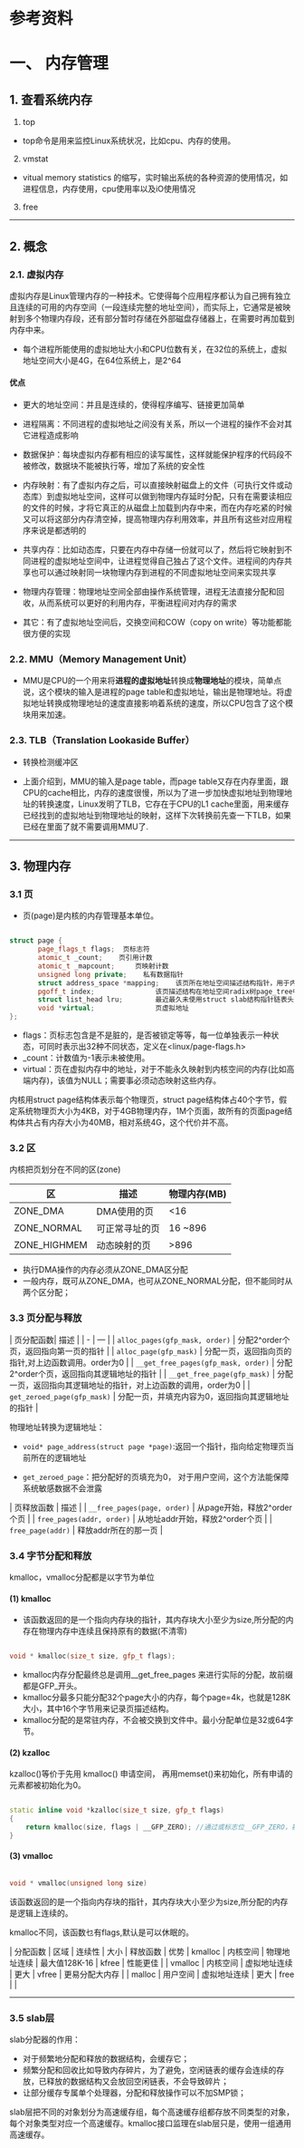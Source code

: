 
# 参考资料




# 一、 内存管理

## 1. 查看系统内存
1. top
- top命令是用来监控Linux系统状况，比如cpu、内存的使用。

2. vmstat

- vitual memory statistics 的缩写，实时输出系统的各种资源的使用情况，如进程信息，内存使用，cpu使用率以及iO使用情况

3. free


---

## 2. 概念

### 2.1. 虚拟内存

虚拟内存是Linux管理内存的一种技术。它使得每个应用程序都认为自己拥有独立且连续的可用的内存空间（一段连续完整的地址空间），而实际上，它通常是被映射到多个物理内存段，还有部分暂时存储在外部磁盘存储器上，在需要时再加载到内存中来。

- 每个进程所能使用的虚拟地址大小和CPU位数有关，在32位的系统上，虚拟地址空间大小是4G，在64位系统上，是2^64

#### 优点

- 更大的地址空间：并且是连续的，使得程序编写、链接更加简单

- 进程隔离：不同进程的虚拟地址之间没有关系，所以一个进程的操作不会对其它进程造成影响

- 数据保护：每块虚拟内存都有相应的读写属性，这样就能保护程序的代码段不被修改，数据块不能被执行等，增加了系统的安全性

- 内存映射：有了虚拟内存之后，可以直接映射磁盘上的文件（可执行文件或动态库）到虚拟地址空间，这样可以做到物理内存延时分配，只有在需要读相应的文件的时候，才将它真正的从磁盘上加载到内存中来，而在内存吃紧的时候又可以将这部分内存清空掉，提高物理内存利用效率，并且所有这些对应用程序来说是都透明的

- 共享内存：比如动态库，只要在内存中存储一份就可以了，然后将它映射到不同进程的虚拟地址空间中，让进程觉得自己独占了这个文件。进程间的内存共享也可以通过映射同一块物理内存到进程的不同虚拟地址空间来实现共享

- 物理内存管理：物理地址空间全部由操作系统管理，进程无法直接分配和回收，从而系统可以更好的利用内存，平衡进程间对内存的需求

- 其它：有了虚拟地址空间后，交换空间和COW（copy on write）等功能都能很方便的实现


### 2.2. MMU（Memory Management Unit）

- MMU是CPU的一个用来将**进程的虚拟地址**转换成**物理地址**的模块，简单点说，这个模块的输入是进程的page table和虚拟地址，输出是物理地址。将虚拟地址转换成物理地址的速度直接影响着系统的速度，所以CPU包含了这个模块用来加速。


### 2.3. TLB（Translation Lookaside Buffer）

- 转换检测缓冲区

- 上面介绍到，MMU的输入是page table，而page table又存在内存里面，跟CPU的cache相比，内存的速度很慢，所以为了进一步加快虚拟地址到物理地址的转换速度，Linux发明了TLB，它存在于CPU的L1 cache里面，用来缓存已经找到的虚拟地址到物理地址的映射，这样下次转换前先查一下TLB，如果已经在里面了就不需要调用MMU了.


---

## 3. 物理内存 

### 3.1 页

- 页(page)是内核的内存管理基本单位。

```c++

struct page {
       page_flags_t flags;  页标志符
       atomic_t _count;    页引用计数
       atomic_t _mapcount;     页映射计数
       unsigned long private;    私有数据指针
       struct address_space *mapping;    该页所在地址空间描述结构指针，用于内容为文件的页帧
       pgoff_t index;               该页描述结构在地址空间radix树page_tree中的对象索引号即页号
       struct list_head lru;        最近最久未使用struct slab结构指针链表头变量
       void *virtual;               页虚拟地址
};

```


- flags：页标志包含是不是脏的，是否被锁定等等，每一位单独表示一种状态，可同时表示出32种不同状态，定义在<linux/page-flags.h>
- _count：计数值为-1表示未被使用。
- virtual：页在虚拟内存中的地址，对于不能永久映射到内核空间的内存(比如高端内存)，该值为NULL；需要事必须动态映射这些内存。


内核用struct page结构体表示每个物理页，struct page结构体占40个字节，假定系统物理页大小为4KB，对于4GB物理内存，1M个页面，故所有的页面page结构体共占有内存大小为40MB，相对系统4G，这个代价并不高。


### 3.2 区

内核把页划分在不同的区(zone)


| 区 | 描述 | 物理内存(MB)|
| -  |  -   |   -     |
| ZONE_DMA | DMA使用的页 | <16 |
|ZONE_NORMAL | 可正常寻址的页 | 16 ~896 |
|ZONE_HIGHMEM |	动态映射的页 | >896 |


- 执行DMA操作的内存必须从ZONE_DMA区分配
- 一般内存，既可从ZONE_DMA，也可从ZONE_NORMAL分配，但不能同时从两个区分配；



### 3.3 页分配与释放

| 页分配函数| 描述 |
| - | — |
| `alloc_pages(gfp_mask, order)` |	分配2^order个页，返回指向第一页的指针 |
| `alloc_page(gfp_mask)` |	分配一页，返回指向页的指针,对上边函数调用。order为0 |
| `__get_free_pages(gfp_mask, order)` |	分配2^order个页，返回指向其逻辑地址的指针 | 
| `__get_free_page(gfp_mask)` | 分配一页，返回指向其逻辑地址的指针，对上边函数的调用，order为0 |
| `get_zeroed_page(gfp_mask)`  | 	分配一页，并填充内容为0，返回指向其逻辑地址的指针 |


物理地址转换为逻辑地址：

- `void* page_address(struct page *page)`:返回一个指针，指向给定物理页当前所在的逻辑地址


- `get_zeroed_page`：把分配好的页填充为0， 对于用户空间，这个方法能保障系统敏感数据不会泄露


| 页释放函数 | 描述 |
| `__free_pages(page, order)` | 从page开始，释放2^order个页 |
| `free_pages(addr, order)` | 从地址addr开始，释放2^order个页 | 
| `free_page(addr)` | 释放addr所在的那一页 | 




### 3.4 字节分配和释放

kmalloc，vmalloc分配都是以字节为单位

#### (1)  kmalloc

- 该函数返回的是一个指向内存块的指针，其内存块大小至少为size,所分配的内存在物理内存中连续且保持原有的数据(不清零)

```c++

void * kmalloc(size_t size, gfp_t flags);

```

- kmalloc内存分配最终总是调用__get_free_pages 来进行实际的分配，故前缀都是GFP_开头。
- kmalloc分最多只能分配32个page大小的内存，每个page=4k，也就是128K大小，其中16个字节用来记录页描述结构。
- kmalloc分配的是常驻内存，不会被交换到文件中。最小分配单位是32或64字节。

#### (2) kzalloc

kzalloc()等价于先用 kmalloc() 申请空间， 再用memset()来初始化，所有申请的元素都被初始化为0。

```c++

static inline void *kzalloc(size_t size, gfp_t flags)
{
    return kmalloc(size, flags | __GFP_ZERO); //通过或标志位__GFP_ZERO，初始化元素为0
}

```


#### (3) vmalloc

```c++

void * vmalloc(unsigned long size)
```

该函数返回的是一个指向内存块的指针，其内存块大小至少为size,所分配的内存是逻辑上连续的。

kmalloc不同，该函数乜有flags,默认是可以休眠的。




| 分配函数 | 区域 | 连续性 | 大小 | 释放函数 | 优势
| kmalloc | 内核空间 | 物理地址连续 | 最大值128K-16 | kfree	| 性能更佳 |
| vmalloc | 内核空间 | 虚拟地址连续 | 更大 | vfree | 更易分配大内存 | 
| malloc | 用户空间	 | 虚拟地址连续 | 更大 | free | 	 |


---

### 3.5 slab层

slab分配器的作用：

- 对于频繁地分配和释放的数据结构，会缓存它；
- 频繁分配和回收比如导致内存碎片，为了避免，空闲链表的缓存会连续的存放，已释放的数据结构又会放回空闲链表，不会导致碎片；
- 让部分缓存专属单个处理器，分配和释放操作可以不加SMP锁；


slab层把不同的对象划分为高速缓存组，每个高速缓存组都存放不同类型的对象，每个对象类型对应一个高速缓存。kmalloc接口监理在slab层只是，使用一组通用高速缓存。
